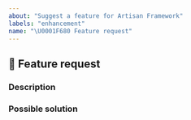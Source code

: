 ```yaml
---
about: "Suggest a feature for Artisan Framework"
labels: "enhancement"
name: "\U0001F680 Feature request"
---
```

## 🚀 Feature request
<!-- 📖  https://github.com/artisanjs/artisan/blob/master/CONTRIBUTING.md -->

### Description
<!-- ✍️  A clear and concise description of the problem or missing capability... -->

### Possible solution
<!-- ✍️  A clear and concise description of the possible solution... -->
